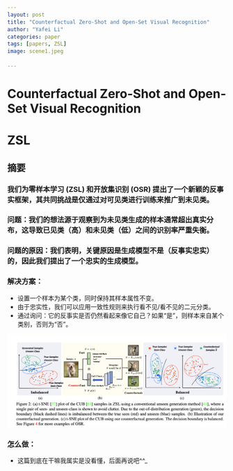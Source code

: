 ```yaml
---
layout: post
title: "Counterfactual Zero-Shot and Open-Set Visual Recognition"
author: "Yafei Li"
categories: paper
tags: [papers, ZSL]
image: scene1.jpeg

---
```


# Counterfactual Zero-Shot and Open-Set Visual Recognition

# ZSL

## 摘要

### 我们为零样本学习 (ZSL) 和开放集识别 (OSR) 提出了一个新颖的反事实框架，其共同挑战是仅通过对可见类进行训练来推广到未见类。

### 问题：我们的想法源于观察到为未见类生成的样本通常超出真实分布，这导致已见类（高）和未见类（低）之间的识别率严重失衡。

### 问题的原因：我们表明，关键原因是生成模型不是（反事实忠实）的，因此我们提出了一个忠实的生成模型。

### 解决方案：

+ 设置一个样本为某个类，同时保持其样本属性不变。
+ 由于忠实性，我们可以应用一致性规则来执行看不见/看不见的二元分类。
+ 通过询问：它的反事实是否仍然看起来像它自己？如果“是”，则样本来自某个类别，否则为“否”。



![](https://raw.githubusercontent.com/jianlai2600/IMAGE/main/img/202209201452571.png)



### 怎么做：

+ 这篇到底在干嘛我属实是没看懂，后面再说吧^^_




